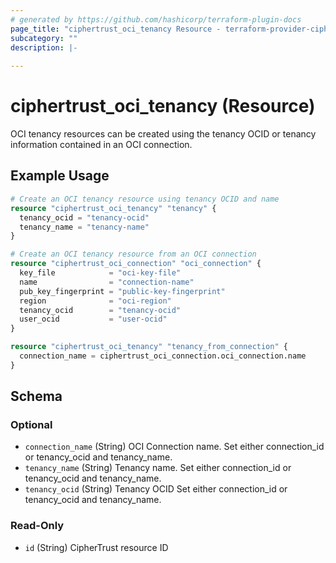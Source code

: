 ```yaml
---
# generated by https://github.com/hashicorp/terraform-plugin-docs
page_title: "ciphertrust_oci_tenancy Resource - terraform-provider-ciphertrust"
subcategory: ""
description: |-
  
---
```


# ciphertrust_oci_tenancy (Resource)

OCI tenancy resources can be created using the tenancy OCID or tenancy information contained in an OCI connection.


## Example Usage

```terraform
# Create an OCI tenancy resource using tenancy OCID and name
resource "ciphertrust_oci_tenancy" "tenancy" {
  tenancy_ocid = "tenancy-ocid"
  tenancy_name = "tenancy-name"
}

# Create an OCI tenancy resource from an OCI connection
resource "ciphertrust_oci_connection" "oci_connection" {
  key_file            = "oci-key-file"
  name                = "connection-name"
  pub_key_fingerprint = "public-key-fingerprint"
  region              = "oci-region"
  tenancy_ocid        = "tenancy-ocid"
  user_ocid           = "user-ocid"
}

resource "ciphertrust_oci_tenancy" "tenancy_from_connection" {
  connection_name = ciphertrust_oci_connection.oci_connection.name
}
```

<!-- schema generated by tfplugindocs -->
## Schema

### Optional

- `connection_name` (String) OCI Connection name. Set either connection_id or tenancy_ocid and tenancy_name.
- `tenancy_name` (String) Tenancy name. Set either connection_id or tenancy_ocid and tenancy_name.
- `tenancy_ocid` (String) Tenancy OCID Set either connection_id or tenancy_ocid and tenancy_name.

### Read-Only

- `id` (String) CipherTrust resource ID
